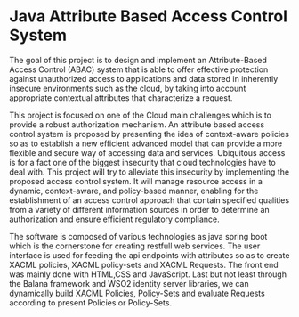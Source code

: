 # Java Attribute Based Access Control System


The goal of this project is to design and implement an Attribute-Based Access Control (ABAC) system that is able to offer effective protection against unauthorized access to applications and data stored in inherently insecure environments such as the cloud, by taking into account appropriate contextual attributes that characterize  a request.

This project is focused on one of the Cloud main challenges which is to provide a robust authorization mechanism. An attribute based access control system is proposed by presenting the idea of context-aware policies so as to establish a new efficient advanced model that can provide a more flexible and secure way of accessing data and services.  Ubiquitous access is for a fact  one of the biggest insecurity that cloud technologies have to deal with. This project will try to alleviate this insecurity by implementing the proposed access control system. It will manage resource access in a dynamic, context-aware, and policy-based manner, enabling for the establishment of an access control approach that contain specified qualities from a variety of different information sources in order to determine an authorization and ensure efficient regulatory compliance.

The software is composed of various technologies as java spring boot which is the cornerstone for creating restfull web services. The user interface is used for feeding the api endpoints with attributes so as to create XACML policies, XACML policy-sets and XACML Requests. The front end was mainly done with HTML,CSS and JavaScript. Last but not least through the Balana framework and WSO2 identity server libraries, we can dynamically build XACML Policies, Policy-Sets and evaluate Requests according to present Policies or Policy-Sets.
